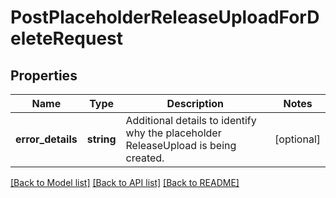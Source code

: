 # PostPlaceholderReleaseUploadForDeleteRequest

## Properties
Name | Type | Description | Notes
------------ | ------------- | ------------- | -------------
**error_details** | **string** | Additional details to identify why the placeholder ReleaseUpload is being created. | [optional] 

[[Back to Model list]](../README.md#documentation-for-models) [[Back to API list]](../README.md#documentation-for-api-endpoints) [[Back to README]](../README.md)


